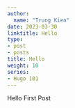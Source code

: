 ```yaml
---
author:
  name: "Trung Kien"
date: 2023-03-30
linktitle: Hello
type:
- post
- posts
title: Hello
weight: 10
series:
- Hugo 101
---
```


Hello First Post